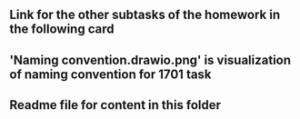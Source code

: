 Link for the other subtasks of the homework in the following card 
---
'Naming convention.drawio.png' is visualization of naming convention for 1701 task
---
Readme file for content in this folder
---
